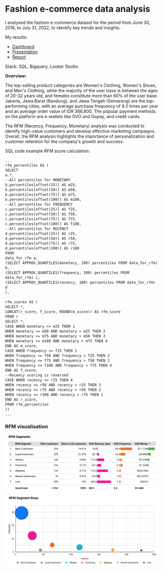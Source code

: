 # Fashion e-commerce data analysis
I analysed the fashion e-commerce dataset for the period from June 30, 2016, to July 31, 2022, to identify key trends and insights. 

My results:
- [Dashboard](https://github.com/uzhegovaelena/ecommerce_analysis/blob/main/Fashion_e-commerce_analysis.pdf)
- [Presentation](https://github.com/uzhegovaelena/ecommerce_analysis/blob/main/presentation_fashion_ecommerce_analysis.pdf)
- [Report](https://github.com/uzhegovaelena/ecommerce_analysis/blob/main/Report_ecommerce_analysis.pdf)

Stack: SQL, Bigquery, Looker Studio.

**Overview:**

The top-selling product categories are Women's Clothing, Women's Shoes, and Men's Clothing, while the majority of the user base is between the ages of 20-32 years old, and females constitute more than 60% of the user base. Jakarta, Jawa Barat (Bandung), and Jawa Tengah (Semarang) are the top-performing cities, with an average purchase frequency of 9.2 times per year and an average order value of IDR 366,800. The popular payment methods on the platform are e-wallets like OVO and Gopay, and credit cards.

The RFM (Recency, Frequency, Monetary) analysis was conducted to identify high-value customers and develop effective marketing campaigns. Overall, the RFM analysis highlights the importance of personalization and customer retention for the company's growth and success.



SQL code example RFM score calculation:
```
...
rfm_percentiles AS (
SELECT
a.*,
--All percentiles for MONETARY
b.percentiles[offset(25)] AS m25,
b.percentiles[offset(50)] AS m50,
b.percentiles[offset(75)] AS m75,
b.percentiles[offset(100)] AS m100,
--All percentiles for FREQUENCY
c.percentiles[offset(25)] AS f25,
c.percentiles[offset(50)] AS f50,
c.percentiles[offset(75)] AS f75,
c.percentiles[offset(100)] AS f100,
--All percentiles for RECENCY
d.percentiles[offset(25)] AS r25,
d.percentiles[offset(50)] AS r50,
d.percentiles[offset(75)] AS r75,
d.percentiles[offset(100)] AS r100
FROM
data_for_rfm a,
(SELECT APPROX_QUANTILES(monetary, 100) percentiles FROM data_for_rfm) b,
(SELECT APPROX_QUANTILES(frequency, 100) percentiles FROM data_for_rfm) c,
(SELECT APPROX_QUANTILES(recency, 100) percentiles FROM data_for_rfm) d
),

rfm_scores AS (
SELECT *,
CONCAT(r_score, f_score, ROUND(m_score)) AS rfm_score
FROM (
SELECT *,
CASE WHEN monetary <= m25 THEN 1
WHEN monetary <= m50 AND monetary > m25 THEN 2
WHEN monetary <= m75 AND monetary > m50 THEN 3
WHEN monetary <= m100 AND monetary > m75 THEN 4
END AS m_score,
CASE WHEN frequency <= f25 THEN 1
WHEN frequency <= f50 AND frequency > f25 THEN 2
WHEN frequency <= f75 AND frequency > f50 THEN 3
WHEN frequency <= f100 AND frequency > f75 THEN 4
END AS f_score,
--Recency scoring is reversed
CASE WHEN recency <= r25 THEN 4
WHEN recency <= r50 AND recency > r25 THEN 3
WHEN recency <= r75 AND recency > r50 THEN 2
WHEN recency <= r100 AND recency > r75 THEN 1
END AS r_score,
FROM rfm_percentiles
))
...

```
### RFM visualisation
![Link](https://github.com/uzhegovaelena/ecommerce_analysis/blob/main/RFM%20table.png)
![Link](https://github.com/uzhegovaelena/ecommerce_analysis/blob/main/RFM%20analysis.png)

